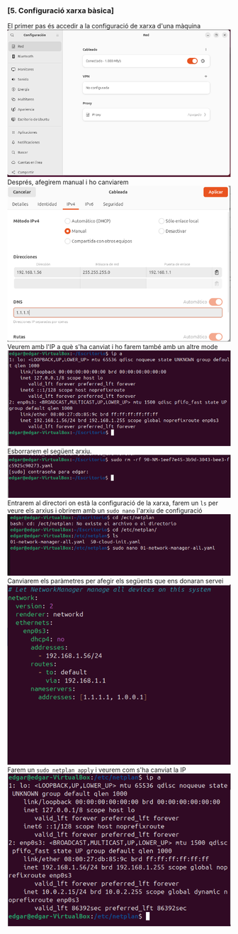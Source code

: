### [5. Configuració xarxa bàsica]

El primer pas és accedir a la configuració de xarxa d'una màquina  
![01](images/xarxa/Screenshot_1.png)  
Després, afegirem manual i ho canviarem  
![02](images/xarxa/Screenshot_2.png)  
Veurem amb l'IP a què s'ha canviat i ho farem també amb un altre mode  
![03](images/xarxa/Screenshot_3.png)  
Esborrarem el següent arxiu.  
![04](images/xarxa/Screenshot_4.png)  
Entrarem al directori on està la configuració de la xarxa, farem un `ls` per veure els arxius i obrirem amb un `sudo nano` l'arxiu de configuració  
![05](images/xarxa/xarxxa.png)  
Canviarem els paràmetres per afegir els següents que ens donaran servei  
![06](images/xarxa/Screenshot_5.png)  
Farem un `sudo netplan apply` i veurem com s'ha canviat la IP  
![07](images/xarxa/Screenshot_6.png)  
